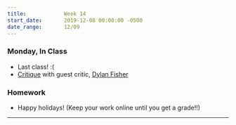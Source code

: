 ```yaml
---
title:            Week 14
start_date:       2019-12-08 00:00:00 -0500
date_range:       12/09
---
```


### Monday, In Class
- Last class! :(
- [Critique](https://paper.dropbox.com/doc/Final-Class--AqLkNi77tuwtcGMk4~KtWQqCAQ-PkmGMYnQitakiMY0mYYgz) with guest critic, [Dylan Fisher](https://www.dylanfisher.com/)

### Homework

- Happy holidays! (Keep your work online until you get a grade!!)

---
